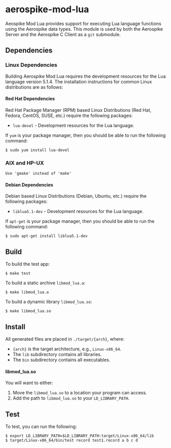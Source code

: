 # aerospike-mod-lua

Aeospike Mod Lua provides support for executing Lua language functions
using the Aerospike data types. This module is used by both the
Aerospike Server and the Aerospike C Client as a `git` submodule.

## Dependencies

### Linux Dependencies

Building Aerospike Mod Lua requires the development resources for the
Lua language version 5.1.4.  The installation instructions for common
Linux distributions are as follows:

#### Red Hat Dependencies

Red Hat Package Manager (RPM) based Linux Distributions (Red Hat,
Fedora, CentOS, SUSE, etc.) require the following packages:

* `lua-devel` - Development resources for the Lua language.

If `yum` is your package manager, then you should be able to run the following command:

	$ sudo yum install lua-devel
	
### AIX and HP-UX

	Use 'gmake' instead of 'make'

#### Debian Dependencies

Debian based Linux Distributions (Debian, Ubuntu, etc.) require the following packages:

* `liblua5.1-dev` - Development resources for the Lua language.

If `apt-get` is your package manager, then you should be able to run the following command:

	$ sudo apt-get install liblua5.1-dev

## Build

To build the test app:

	$ make test

To build a static archive `libmod_lua.a`:

	$ make libmod_lua.a

To build a dynamic library `libmod_lua.so`:

	$ make libmod_lua.so

## Install

All generated files are placed in `./target/{arch}`, where:

- `{arch}` is the target architecture, e.g., `Linux-x86_64`.
- The `lib` subdirectory contains all libraries. 
- The `bin` subdirectory contains all executables.

#### libmod_lua.so

You will want to either:

1. Move the `libmod_lua.so` to a location your program can access.
2. Add the path to `libmod_lua.so` to your `LD_LIBRARY_PATH`.

## Test

To test, you can run the following:

	$ export LD_LIBRARY_PATH=$LD_LIBRARY_PATH:target/Linux-x86_64/lib
	$ target/Linux-x86_64/bin/test record test1.record a b c d
